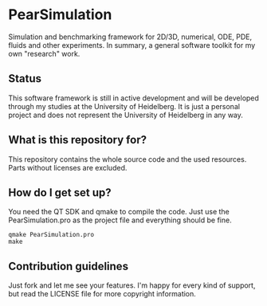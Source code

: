 # PearSimulation
Simulation and benchmarking framework for 2D/3D, numerical, ODE, PDE, fluids and other experiments.
In summary, a general software toolkit for my own "research" work.

## Status
This software framework is still in active development and will be developed through my studies at the University of Heidelberg.
It is just a personal project and does not represent the University of Heidelberg in any way.

## What is this repository for?
This repository contains the whole source code and the used resources.
Parts without licenses are excluded.

## How do I get set up?
You need the QT SDK and qmake to compile the code. Just use the PearSimulation.pro as the project file and everything should be fine.
```Shell
qmake PearSimulation.pro
make
```

## Contribution guidelines
Just fork and let me see your features. I'm happy for every kind of support, but read the LICENSE file for more copyright information.
